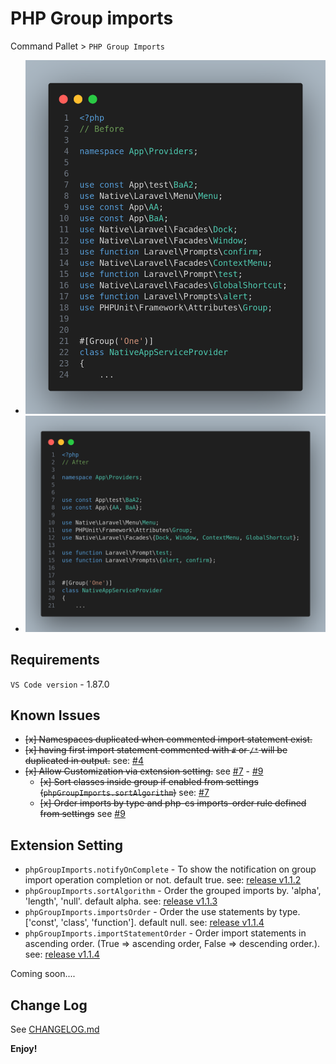 # PHP Group imports

Command Pallet > `PHP Group Imports`
- ![sample-input](images/changelog/sample-input.png)
- ![sample-output](images/changelog/sample-output.png)

## Requirements

`VS Code version` - 1.87.0

## Known Issues

- ~~[x] Namespaces duplicated when commented import statement exist.~~
- ~~[x] having first import statement commented with `#` or `/*` will be duplicated in output.~~ see: [#4](https://github.com/mrazinshaikh/php-group-imports-extension/issues/4)
- ~~[x] Allow Customization via extension setting.~~ see [#7](https://github.com/mrazinshaikh/php-group-imports-extension/issues/7) - [#9](https://github.com/mrazinshaikh/php-group-imports-extension/issues/9)
    - ~~[x] Sort classes inside group if enabled from settings (`phpGroupImports.sortAlgorithm`)~~ see: [#7](https://github.com/mrazinshaikh/php-group-imports-extension/issues/7)
    - ~~[x] Order imports by type and php-cs imports-order rule defined from settings~~ see [#9](https://github.com/mrazinshaikh/php-group-imports-extension/issues/9)


## Extension Setting

- `phpGroupImports.notifyOnComplete` - To show the notification on group import operation completion or not. default true. see: [release v1.1.2](CHANGELOG.md#112)
- `phpGroupImports.sortAlgorithm` - Order the grouped imports by. 'alpha', 'length', 'null'. default alpha. see: [release v1.1.3](CHANGELOG.md#113)
- `phpGroupImports.importsOrder` - Order the use statements by type. ['const', 'class', 'function']. default null. see: [release v1.1.4](CHANGELOG.md#114)
- `phpGroupImports.importStatementOrder` - Order import statements in ascending order. (True => ascending order, False => descending order.). see: [release v1.1.4](CHANGELOG.md#115)

Coming soon....

## Change Log
 See [CHANGELOG.md](CHANGELOG.md)

**Enjoy!**

